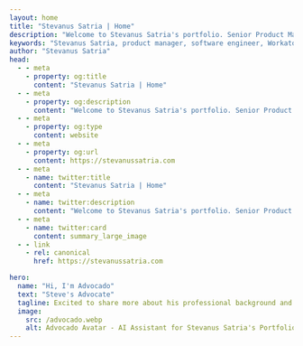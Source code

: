 ```yaml
---
layout: home
title: "Stevanus Satria | Home"
description: "Welcome to Stevanus Satria's portfolio. Senior Product Manager at Workato with 7+ years of experience in B2B SaaS, frontend development, and product management. Chat with Advocado, my AI assistant!"
keywords: "Stevanus Satria, product manager, software engineer, Workato, B2B SaaS, frontend developer, Singapore, portfolio"
author: "Stevanus Satria"
head:
  - - meta
    - property: og:title
      content: "Stevanus Satria | Home"
  - - meta
    - property: og:description
      content: "Welcome to Stevanus Satria's portfolio. Senior Product Manager at Workato with 7+ years of experience in B2B SaaS, frontend development, and product management. Chat with Advocado, my AI assistant!"
  - - meta
    - property: og:type
      content: website
  - - meta
    - property: og:url
      content: https://stevanussatria.com
  - - meta
    - name: twitter:title
      content: "Stevanus Satria | Home"
  - - meta
    - name: twitter:description
      content: "Welcome to Stevanus Satria's portfolio. Senior Product Manager at Workato with 7+ years of experience in B2B SaaS, frontend development, and product management. Chat with Advocado, my AI assistant!"
  - - meta
    - name: twitter:card
      content: summary_large_image
  - - link
    - rel: canonical
      href: https://stevanussatria.com

hero:
  name: "Hi, I'm Advocado"
  text: "Steve's Advocate"
  tagline: Excited to share more about his professional background and experiences, so ask away 🤩
  image:
    src: /advocado.webp
    alt: Advocado Avatar - AI Assistant for Stevanus Satria's Portfolio
---
```


<script setup lang="ts">
import { defineAsyncComponent } from 'vue'

const Chat = defineAsyncComponent(() => 
  import('./components/Chat.vue')
)
</script>

<Chat />
